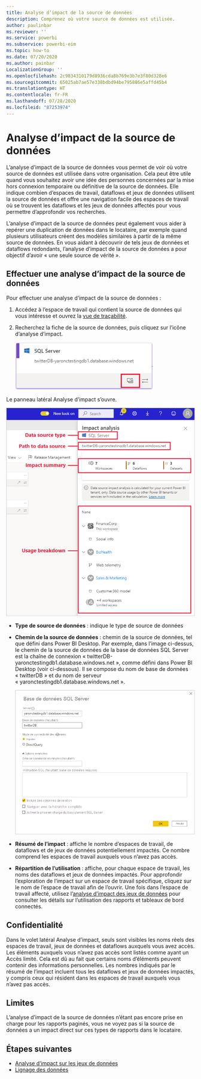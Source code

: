 ```yaml
---
title: Analyse d’impact de la source de données
description: Comprenez où votre source de données est utilisée.
author: paulinbar
ms.reviewer: ''
ms.service: powerbi
ms.subservice: powerbi-eim
ms.topic: how-to
ms.date: 07/20/2020
ms.author: painbar
LocalizationGroup: ''
ms.openlocfilehash: 2c9834310179d8936cda8b769e3b7e3f80d328e6
ms.sourcegitcommit: 65025ab7ae57e338bdbd94be795886e5affd45b4
ms.translationtype: HT
ms.contentlocale: fr-FR
ms.lasthandoff: 07/28/2020
ms.locfileid: "87253974"
---
```

# <a name="data-source-impact-analysis"></a>Analyse d’impact de la source de données

L’analyse d’impact de la source de données vous permet de voir où votre source de données est utilisée dans votre organisation. Cela peut être utile quand vous souhaitez avoir une idée des personnes concernées par la mise hors connexion temporaire ou définitive de la source de données. Elle indique combien d’espaces de travail, dataflows et jeux de données utilisent la source de données et offre une navigation facile des espaces de travail où se trouvent les dataflows et les jeux de données affectés pour vous permettre d’approfondir vos recherches.

L’analyse d’impact de la source de données peut également vous aider à repérer une duplication de données dans le locataire, par exemple quand plusieurs utilisateurs créent des modèles similaires à partir de la même source de données. En vous aidant à découvrir de tels jeux de données et dataflows redondants, l’analyse d’impact de la source de données a pour objectif d’avoir « une seule source de vérité ».

## <a name="perform-data-source-impact-analysis"></a>Effectuer une analyse d’impact de la source de données

Pour effectuer une analyse d’impact de la source de données :

1. Accédez à l’espace de travail qui contient la source de données qui vous intéresse et ouvrez la [vue de traçabilité](service-data-lineage.md).
1. Recherchez la fiche de la source de données, puis cliquez sur l’icône d’analyse d’impact.

    ![Capture d’écran de la fiche de la source de données montrant le bouton d’analyse d’impact.](media/service-data-source-impact-analysis/data-source-impact-analysis-button.png)
 
Le panneau latéral Analyse d’impact s’ouvre.

![Capture d’écran du volet latéral de l’analyse d’impact de la source de données.](media/service-data-source-impact-analysis/data-source-impact-analyis-side-pane.png)
 
* **Type de source de données** : indique le type de source de données
* **Chemin de la source de données** : chemin de la source de données, tel que défini dans Power BI Desktop. Par exemple, dans l’image ci-dessus, le chemin de la source de données de la base de données SQL Server est la chaîne de connexion « twitterDB-yaronctestingdb1.database.windows.net », comme défini dans Power BI Desktop (voir ci-dessous). Il se compose du nom de base de données « twitterDB » et du nom de serveur « yaronctestingdb1.database.windows.net ».

    ![Capture d’écran de la définition de la chaîne de connexion dans Power BI Desktop.](media/service-data-source-impact-analysis/connection-string-definition-in-desktop.png)
 
* **Résumé de l’impact** : affiche le nombre d’espaces de travail, de dataflows et de jeux de données potentiellement impactés. Ce nombre comprend les espaces de travail auxquels vous n’avez pas accès.
* **Répartition de l’utilisation** : affiche, pour chaque espace de travail, les noms des dataflows et jeux de données impactés. Pour approfondir l’exploration de l’impact sur un espace de travail spécifique, cliquez sur le nom de l’espace de travail afin de l’ouvrir. Une fois dans l’espace de travail affecté, utilisez l’[analyse d’impact des jeux de données](service-dataset-impact-analysis.md) pour consulter les détails sur l’utilisation des rapports et tableaux de bord connectés.

## <a name="privacy"></a>Confidentialité

Dans le volet latéral Analyse d’impact, seuls sont visibles les noms réels des espaces de travail, jeux de données et dataflows auxquels vous avez accès. Les éléments auxquels vous n’avez pas accès sont listés comme ayant un Accès limité. Cela est dû au fait que certains noms d’éléments peuvent contenir des informations personnelles.
Les nombres indiqués par le résumé de l’impact incluent tous les dataflows et jeux de données impactés, y compris ceux qui résident dans les espaces de travail auxquels vous n’avez pas accès.

## <a name="limitations"></a>Limites

L’analyse d’impact de la source de données n’étant pas encore prise en charge pour les rapports paginés, vous ne voyez pas si la source de données a un impact direct sur ces types de rapports dans le locataire.

## <a name="next-steps"></a>Étapes suivantes

* [Analyse d’impact sur les jeux de données](service-dataset-impact-analysis.md)
* [Lignage des données](service-data-lineage.md)